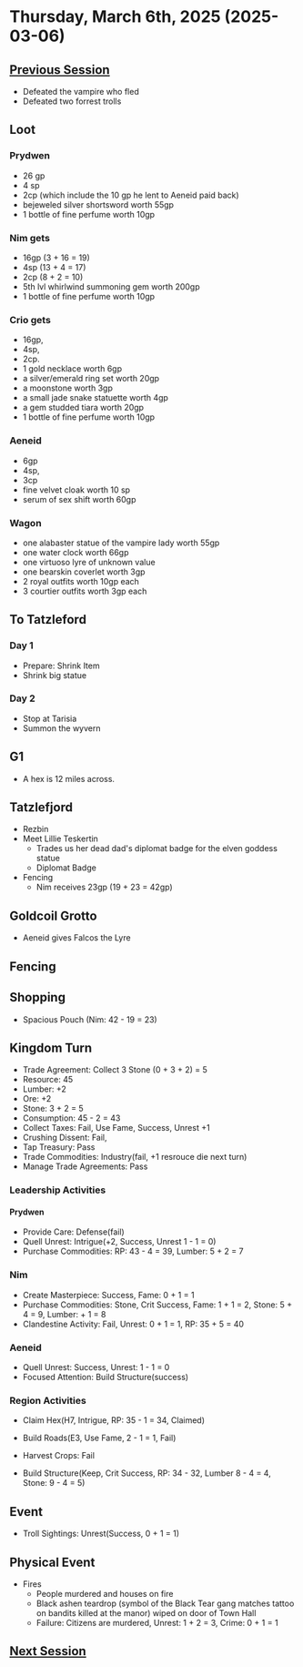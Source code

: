 # Thursday, March 6th, 2025 (2025-03-06)

## [Previous Session](./2025-02-27.md)

- Defeated the vampire who fled
- Defeated two forrest trolls 

## Loot


### Prydwen

- 26 gp
- 4 sp
- 2cp (which include the 10 gp he lent to Aeneid paid back)
- bejeweled silver shortsword worth 55gp
- 1 bottle of fine perfume worth 10gp

### Nim gets 

- 16gp (3 + 16 = 19)
- 4sp (13 + 4 = 17)
- 2cp (8 + 2 = 10)
- 5th lvl whirlwind summoning gem worth 200gp
- 1 bottle of fine perfume worth 10gp

### Crio gets 

- 16gp,
- 4sp,
- 2cp. 
- 1 gold necklace worth 6gp
- a silver/emerald ring set worth 20gp
- a moonstone worth 3gp
- a small jade snake statuette worth 4gp
- a gem studded tiara worth 20gp
- 1 bottle of fine perfume worth 10gp

### Aeneid 

- 6gp
- 4sp,
- 3cp
- fine velvet cloak worth 10 sp
- serum of sex shift worth 60gp

### Wagon
- one alabaster statue of the vampire lady worth 55gp
- one water clock worth 66gp
- one virtuoso lyre of unknown value
- one bearskin coverlet worth 3gp
- 2 royal outfits worth 10gp each
- 3 courtier outfits worth 3gp each

## To Tatzleford

### Day 1

- Prepare: Shrink Item
- Shrink big statue

### Day 2

- Stop at Tarisia
- Summon the wyvern

## G1

- A hex is 12 miles across. 

## Tatzlefjord

- Rezbin
- Meet Lillie Teskertin
  - Trades us her dead dad's diplomat badge for the elven goddess statue
  - Diplomat Badge
- Fencing
   - Nim receives 23gp (19 + 23 = 42gp)

## Goldcoil Grotto

- Aeneid gives Falcos the Lyre

## Fencing

## Shopping

- Spacious Pouch (Nim: 42 - 19 = 23)

## Kingdom Turn

- Trade Agreement: Collect 3 Stone (0 + 3 + 2) = 5
- Resource: 45
- Lumber: +2
- Ore: +2
- Stone: 3 + 2 = 5
- Consumption: 45 - 2 = 43
- Collect Taxes: Fail, Use Fame, Success, Unrest +1
- Crushing Dissent: Fail,
- Tap Treasury: Pass
- Trade Commodities: Industry(fail, +1 resrouce die next turn)
- Manage Trade Agreements: Pass

### Leadership Activities

#### Prydwen

- Provide Care: Defense(fail)
- Quell Unrest: Intrigue(+2, Success, Unrest 1 - 1 = 0)
- Purchase Commodities: RP: 43 - 4 = 39, Lumber: 5 + 2 = 7

### Nim

- Create Masterpiece: Success, Fame: 0 + 1 = 1
- Purchase Commodities: Stone, Crit Success, Fame: 1 + 1 = 2, Stone: 5 + 4 = 9, Lumber: + 1 = 8
- Clandestine Activity: Fail, Unrest: 0 + 1 = 1, RP: 35 + 5 = 40

### Aeneid

- Quell Unrest: Success, Unrest: 1 - 1 = 0
- Focused Attention: Build Structure(success)

### Region Activities

- Claim Hex(H7, Intrigue, RP: 35 - 1 = 34, Claimed)
- Build Roads(E3, Use Fame, 2 - 1 = 1, Fail)
- Harvest Crops: Fail

- Build Structure(Keep, Crit Success, RP: 34 - 32, Lumber 8 - 4 = 4, Stone: 9 - 4 = 5)

## Event

- Troll Sightings: Unrest(Success, 0 + 1 = 1)

## Physical Event

- Fires
  - People murdered and houses on fire
  - Black ashen teardrop (symbol of the Black Tear gang matches tattoo on bandits killed at the manor) wiped on door of Town Hall
  - Failure: Citizens are murdered, Unrest: 1 + 2 = 3, Crime: 0 + 1 = 1

## [Next Session](./2025-xx-xx)
